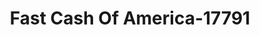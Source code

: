 ---
f_zip-code: 52544
f_state-code: IA
title: Fast Cash Of America-17791
f_phone: 641-856-4445
f_city-only: Centerville
f_address: 708 N 18th Street Ste B Centerville
f_location-unique-id: '17791'
slug: fast-cash-of-america-17791
updated-on: '2024-05-30T13:46:58.046Z'
created-on: '2024-05-30T13:36:59.803Z'
published-on: '2024-05-30T13:54:32.469Z'
f_city-state: cms/city/centerville-ia.md
f_company: cms/company/fast-cash-of-america.md
f_state: cms/state/iowa.md
layout: '[payday-loan].html'
tags: payday-loan
---